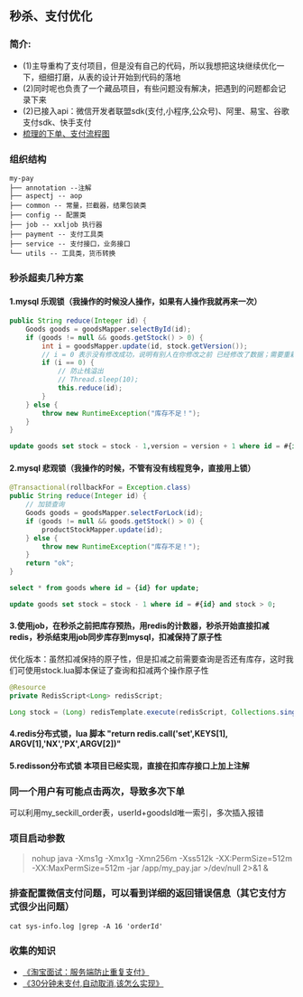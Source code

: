## 秒杀、支付优化
### 简介:
* (1)主导重构了支付项目，但是没有自己的代码，所以我想把这块继续优化一下，细细打磨，从表的设计开始到代码的落地
* (2)同时呢也负责了一个藏品项目，有些问题没有解决，把遇到的问题都会记录下来
* (2)已接入api：微信开发者联盟sdk(支付,小程序,公众号)、阿里、易宝、谷歌支付sdk、快手支付
* [梳理的下单、支付流程图](https://www.processon.com/preview/642e300f769dd24760953fd7)

### 组织结构
```
my-pay
├── annotation --注解
├── aspectj -- aop
├── common -- 常量，拦截器，结果包装类
├── config -- 配置类
├── job -- xxljob 执行器
├── payment -- 支付工具类
├── service -- 支付接口，业务接口
└── utils -- 工具类，货币转换
```

### 秒杀超卖几种方案
#### 1.mysql 乐观锁（我操作的时候没人操作，如果有人操作我就再来一次）
~~~java
public String reduce(Integer id) {
    Goods goods = goodsMapper.selectById(id);
    if (goods != null && goods.getStock() > 0) {
        int i = goodsMapper.update(id, stock.getVersion());
        // i = 0 表示没有修改成功，说明有别人在你修改之前 已经修改了数据；需要重新再调用下当前方法
        if (i == 0) {
            // 防止栈溢出
            // Thread.sleep(10);
            this.reduce(id);
        }
    } else {
        throw new RuntimeException("库存不足！");
    }
}    
~~~

~~~sql
update goods set stock = stock - 1,version = version + 1 where id = #{id} and version = #{version}
~~~

#### 2.mysql 悲观锁（我操作的时候，不管有没有线程竞争，直接用上锁）
~~~java
@Transactional(rollbackFor = Exception.class)
public String reduce(Integer id) {
    // 加锁查询
    Goods goods = goodsMapper.selectForLock(id);
    if (goods != null && goods.getStock() > 0) {
        productStockMapper.update(id);
    } else {
        throw new RuntimeException("库存不足！");
    }
    return "ok";
}
~~~

~~~sql
select * from goods where id = {id} for update;

update goods set stock = stock - 1 where id = #{id} and stock > 0;
~~~

#### 3.使用job，在秒杀之前把库存预热，用redis的计数器，秒杀开始直接扣减redis，秒杀结束用job同步库存到mysql，扣减保持了原子性
优化版本：虽然扣减保持的原子性，但是扣减之前需要查询是否还有库存，这时我们可使用stock.lua脚本保证了查询和扣减两个操作原子性
~~~java
@Resource
private RedisScript<Long> redisScript;

Long stock = (Long) redisTemplate.execute(redisScript, Collections.singletonList("key"), Collections.EMPTY_LIST);
~~~

#### 4.redis分布式锁，lua 脚本 "return redis.call('set',KEYS[1], ARGV[1],'NX','PX',ARGV[2])"

#### 5.redisson分布式锁 本项目已经实现，直接在扣库存接口上加上注解

### 同一个用户有可能点击两次，导致多次下单
可以利用my_seckill_order表，userId+goodsId唯一索引，多次插入报错

### 项目启动参数
>nohup java -Xms1g -Xmx1g -Xmn256m -Xss512k -XX:PermSize=512m -XX:MaxPermSize=512m -jar /app/my_pay.jar >/dev/null 2>&1 &

### 排查配置微信支付问题，可以看到详细的返回错误信息（其它支付方式很少出问题）
~~~linux
cat sys-info.log |grep -A 16 'orderId'
~~~


### 收集的知识
* [《淘宝面试：服务端防止重复支付》](https://mp.weixin.qq.com/s/Xlo8yCPtjjG1SdF6DS8zpg)
* [《30分钟未支付,自动取消,该怎么实现》](https://mp.weixin.qq.com/s/fQ94NgKeR6qQAcIe0CrusA)